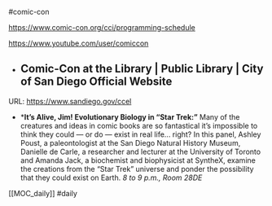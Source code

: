 #comic-con 

https://www.comic-con.org/cci/programming-schedule

https://www.youtube.com/user/comiccon

* ## Comic-Con at the Library | Public Library | City of San Diego Official Website
URL: https://www.sandiego.gov/ccel

* ***It’s Alive, Jim! Evolutionary Biology in “Star Trek:”** Many of the creatures and ideas in comic books are so fantastical it’s impossible to think they could — or do — exist in real life... right? In this panel, Ashley Poust, a paleontologist at the San Diego Natural History Museum, Danielle de Carle, a researcher and lecturer at the University of Toronto and Amanda Jack, a biochemist and biophysicist at SyntheX, examine the creations from the “Star Trek” universe and ponder the possibility that they could exist on Earth. _8 to 9 p.m., Room 28DE_

[[MOC_daily]]
#daily 